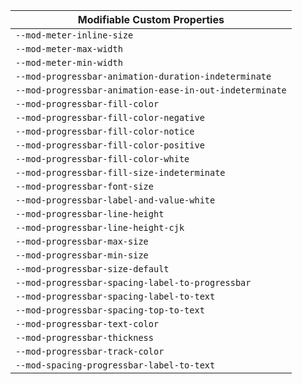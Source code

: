 | Modifiable Custom Properties                            |
| ------------------------------------------------------- |
| `--mod-meter-inline-size`                               |
| `--mod-meter-max-width`                                 |
| `--mod-meter-min-width`                                 |
| `--mod-progressbar-animation-duration-indeterminate`    |
| `--mod-progressbar-animation-ease-in-out-indeterminate` |
| `--mod-progressbar-fill-color`                          |
| `--mod-progressbar-fill-color-negative`                 |
| `--mod-progressbar-fill-color-notice`                   |
| `--mod-progressbar-fill-color-positive`                 |
| `--mod-progressbar-fill-color-white`                    |
| `--mod-progressbar-fill-size-indeterminate`             |
| `--mod-progressbar-font-size`                           |
| `--mod-progressbar-label-and-value-white`               |
| `--mod-progressbar-line-height`                         |
| `--mod-progressbar-line-height-cjk`                     |
| `--mod-progressbar-max-size`                            |
| `--mod-progressbar-min-size`                            |
| `--mod-progressbar-size-default`                        |
| `--mod-progressbar-spacing-label-to-progressbar`        |
| `--mod-progressbar-spacing-label-to-text`               |
| `--mod-progressbar-spacing-top-to-text`                 |
| `--mod-progressbar-text-color`                          |
| `--mod-progressbar-thickness`                           |
| `--mod-progressbar-track-color`                         |
| `--mod-spacing-progressbar-label-to-text`               |
